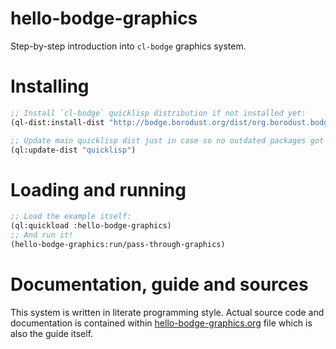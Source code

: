 # hello-bodge-graphics

Step-by-step introduction into `cl-bodge` graphics system.

# Installing

```lisp
;; Install `cl-bodge` quicklisp distribution if not installed yet:
(ql-dist:install-dist "http://bodge.borodust.org/dist/org.borodust.bodge.txt" :replace t :prompt nil)

;; Update main quicklisp dist just in case so no outdated packages got through during system loading
(ql:update-dist "quicklisp")
```

# Loading and running

```lisp
;; Load the example itself:
(ql:quickload :hello-bodge-graphics)
;; And run it!
(hello-bodge-graphics:run/pass-through-graphics)
```

# Documentation, guide and sources

This system is written in literate programming style. Actual source code and documentation is
contained within [hello-bodge-graphics.org](hello-bodge-graphics.org) file which is also the
guide itself.
